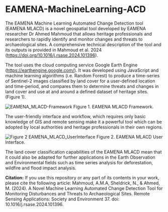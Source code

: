 # EAMENA-MachineLearning-ACD
The EAMENA Machine Learning Automated Change Detection tool (EAMENA MLACD) is a novel geospatial tool developed by EAMENA researcher Dr Ahmed Mahmoud that allows heritage professionals and researchers to rapidly identify and monitor changes and threats to archaeological sites. A comprehensive technical description of the tool and its outputs is provided in Mahmoud et al. 2024 (https://doi.org/10.1016/j.rsase.2024.101396). 

The tool uses the cloud computing service Google Earth Engine (https://earthengine.google.com/). It was developed using JavaScript and machine learning algorithms (i.e. Random Forest) to produce a time-series of Sentinel-2 images classified by land cover for a user-defined location and time-period, and compares them to determine threats and changes in land cover and use at and around a defined dataset of heritage sites. (Figure 1).

![EAMENA_MLACD-Framework](https://github.com/AhmedMAMahmoud/EAMENA-MachineLearning-ACD/assets/104382320/0f058ee8-afd8-41af-8d96-5e2bca28aa3a)
Figure 1. EAMENA MLACD Framework.

The user-friendly interface and workflow, which requires only basic knowledge of GIS and remote sensing make it a powerful tool which can be adopted by local authorities and heritage professionals in their own regions.

![Figure 2 EAMENA_MLACD_UserInterface](https://github.com/user-attachments/assets/71803ce2-d646-4661-a10d-d8e0eeedcf18)
Figure 2. EAMENA MLACD User Interface.

The land cover classification capabilities of the EAMENA MLACD mean that it could also be adapted for further applications in the Earth Observation and Environmental fields such as time series analysis for deforestation, wildfire and flood impact analysis.

**Citation:**
If you use this repository or any part of its contents in your work, please cite the following article:
Mahmoud, A.M.A, Sheldrick, N., & Ahmed, M. (2024). A Novel Machine Learning Automated Change 	Detection Tool for Monitoring Disturbances and Threats to Archaeological Sites. Remote	 	Sensing Applications: Society and Environment 37. doi: 10.1016/j.rsase.2024.101396.

